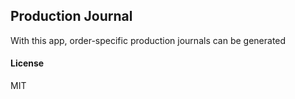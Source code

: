 ## Production Journal

With this app, order-specific production journals can be generated

#### License

MIT